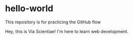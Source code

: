 # hello-world
This repository is for practicing the GitHub flow

Hey, this is Via Scientiae! I'm here to learn web development.
